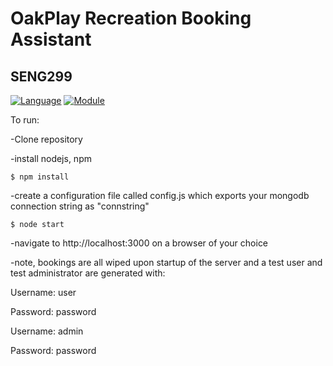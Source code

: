 # OakPlay Recreation Booking Assistant
## SENG299

[![Language](https://img.shields.io/badge/language-JavaScript-red.svg?style=flat
)](https://www.javascript.com/)
[![Module](https://img.shields.io/badge/module-Node.js-orange.svg?style=flat
)](https://nodejs.org/)

To run:

-Clone repository

-install nodejs, npm 

`$ npm install`

-create a configuration file called config.js which exports your mongodb connection string as "connstring"

`$ node start`

-navigate to http://localhost:3000 on a browser of your choice

-note, bookings are all wiped upon startup of the server and a test user and test administrator are generated with:

Username: user

Password: password

Username: admin

Password: password
